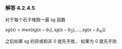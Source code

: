 ### 解答 4.2.4.5

对于每个石子堆跑一遍 sg 函数

$sg(x)=mex(sg(x-b_1), sg(x-b_2) , ... , sg(x-b_m))$

之后如果 sg 的异或和非 $0$ 就先手胜， 如果为 $0$ 就先手败